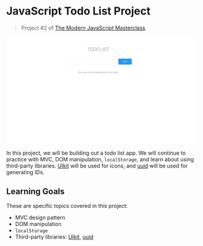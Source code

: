 # JavaScript Todo List Project

> Project #2 of [The Modern JavaScript
> Masterclass](https://github.com/codingcourses/modern-javascript-masterclass).

<img src="capture.gif" />

In this project, we will be building out a todo list app. We will continue to practice with MVC, DOM
manipulation, `localStorage`, and learn about using third-party libraries.
[UIkit](https://getuikit.com/) will be used for icons, and [uuid](https://github.com/uuidjs/uuid)
will be used for generating IDs.

## Learning Goals

These are specific topics covered in this project:

- MVC design pattern
- DOM manipulation
- `localStorage`
- Third-party libraries: [UIkit](https://getuikit.com/), [uuid](https://github.com/uuidjs/uuid)
